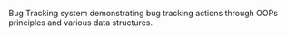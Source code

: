 Bug Tracking system demonstrating bug tracking actions through OOPs principles and various data structures.
